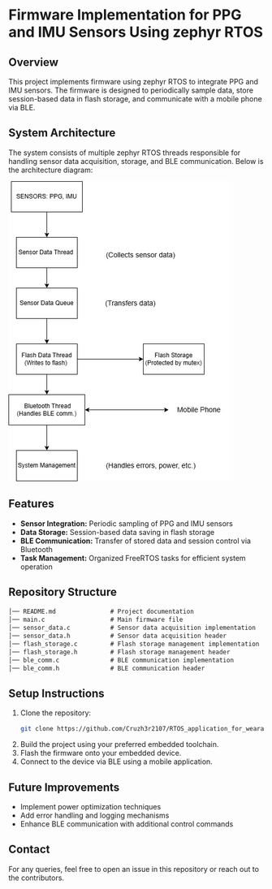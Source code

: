 # Firmware Implementation for PPG and IMU Sensors Using zephyr RTOS

## Overview
This project implements firmware using zephyr RTOS to integrate PPG and IMU sensors. The firmware is designed to periodically sample data, store session-based data in flash storage, and communicate with a mobile phone via BLE.

## System Architecture
The system consists of multiple zephyr RTOS threads responsible for handling sensor data acquisition, storage, and BLE communication. Below is the architecture diagram:

![System Architecture](systemarch.jpg)

## Features
- **Sensor Integration:** Periodic sampling of PPG and IMU sensors
- **Data Storage:** Session-based data saving in flash storage
- **BLE Communication:** Transfer of stored data and session control via Bluetooth
- **Task Management:** Organized FreeRTOS tasks for efficient system operation

## Repository Structure
```
│── README.md               # Project documentation
│── main.c                  # Main firmware file
│── sensor_data.c           # Sensor data acquisition implementation
│── sensor_data.h           # Sensor data acquisition header
│── flash_storage.c         # Flash storage management implementation
│── flash_storage.h         # Flash storage management header
│── ble_comm.c              # BLE communication implementation
│── ble_comm.h              # BLE communication header
```

## Setup Instructions
1. Clone the repository:
   ```sh
   git clone https://github.com/Cruzh3r2107/RTOS_application_for_wearable_device
   ```
2. Build the project using your preferred embedded toolchain.
3. Flash the firmware onto your embedded device.
4. Connect to the device via BLE using a mobile application.

## Future Improvements
- Implement power optimization techniques
- Add error handling and logging mechanisms
- Enhance BLE communication with additional control commands

## Contact
For any queries, feel free to open an issue in this repository or reach out to the contributors.


